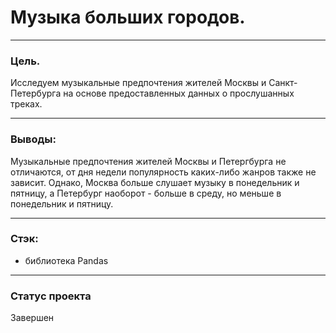 # Музыка больших городов.

-------------------------------------------------------

### Цель.

Исследуем музыкальные предпочтения жителей Москвы и Санкт-Петербурга на основе предоставленных данных о прослушанных треках. 

-------------------------------------------------------

### Выводы:

Музыкальные предпочтения жителей Москвы и Петергбурга не отличаются, от дня недели популярность каких-либо жанров также не зависит. Однако, Москва больше слушает музыку в понедельник и пятницу, а Петербург наоборот - больше в среду, но меньше в понедельник и пятницу.

-----------------------------------------------------

### Стэк:

- библиотека Pandas


-------------------------------------------------------

### Статус проекта

Завершен
